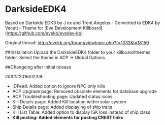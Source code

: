 # DarksideEDK4
Based on Darkside EDK3 by J nx and Trent Angelus - Converted to EDK4 by Vecati - Theme for [Eve Development Killboard] (https://github.com/evekb/evedev-kb)

Original thread: http://evekb.org/forum/viewtopic.php?f=1033&t=18159

##Installation
Upload the DarksideEDK4 folder to your killboard/themes folder. Select the theme in ACP -> Global Options.

##Changelog after initial release

#####2016/02/09

* IDFeed: Added option to ignore NPC only kills
* ACP Upgrade page: Removed obsolete elements for database upgrade
* ACP Troubleshooting page: Updated status icons
* Kill Details page: Added Kill location within solar system
* Ship Details page: Added displaying of ship traits
* Kill List Table: Added option to display ISK loss instead of ship class
* **Kill posting: Added elements for posting CREST links**